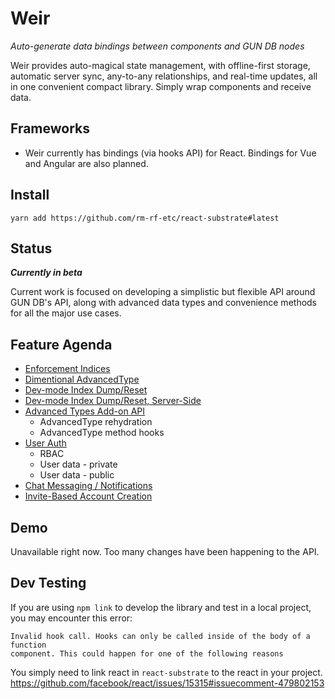# Weir

_Auto-generate data bindings between components and GUN DB nodes_

Weir provides auto-magical state management, with offline-first storage, automatic
server sync, any-to-any relationships, and real-time updates, all in one convenient
compact library. Simply wrap components and receive data.

## Frameworks
* Weir currently has bindings (via hooks API) for React. Bindings for Vue and Angular
are also planned.

## Install

`yarn add https://github.com/rm-rf-etc/react-substrate#latest`

## Status
**_Currently in beta_**

Current work is focused on developing a simplistic but flexible API around GUN DB's API,
along with advanced data types and convenience methods for all the major use cases.

## Feature Agenda
- [Enforcement Indices](https://github.com/rm-rf-etc/react-substrate/issues/2)
- [Dimentional AdvancedType](https://github.com/rm-rf-etc/react-substrate/issues/3)
- [Dev-mode Index Dump/Reset](https://github.com/rm-rf-etc/react-substrate/issues/5)
- [Dev-mode Index Dump/Reset, Server-Side](https://github.com/rm-rf-etc/react-substrate/issues/6)
- [Advanced Types Add-on API](https://github.com/rm-rf-etc/react-substrate/issues/4)
	- AdvancedType rehydration
	- AdvancedType method hooks
- [User Auth](https://github.com/rm-rf-etc/react-substrate/issues/7)
	- RBAC
	- User data - private
	- User data - public
- [Chat Messaging / Notifications](https://github.com/rm-rf-etc/react-substrate/issues/9)
- [Invite-Based Account Creation](https://github.com/rm-rf-etc/react-substrate/issues/8)


## Demo

Unavailable right now. Too many changes have been happening to the API.


## Dev Testing

If you are using `npm link` to develop the library and test in a local project,
you may encounter this error:
```
Invalid hook call. Hooks can only be called inside of the body of a function
component. This could happen for one of the following reasons
```

You simply need to link react in `react-substrate` to the react in your project.
https://github.com/facebook/react/issues/15315#issuecomment-479802153
